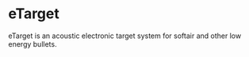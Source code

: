 # eTarget
eTarget is an acoustic electronic target system for softair and other low energy bullets.
